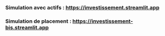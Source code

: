 ### Simulation avec actifs : https://investissement.streamlit.app 
### Simulation de placement : https://investissement-bis.streamlit.app
